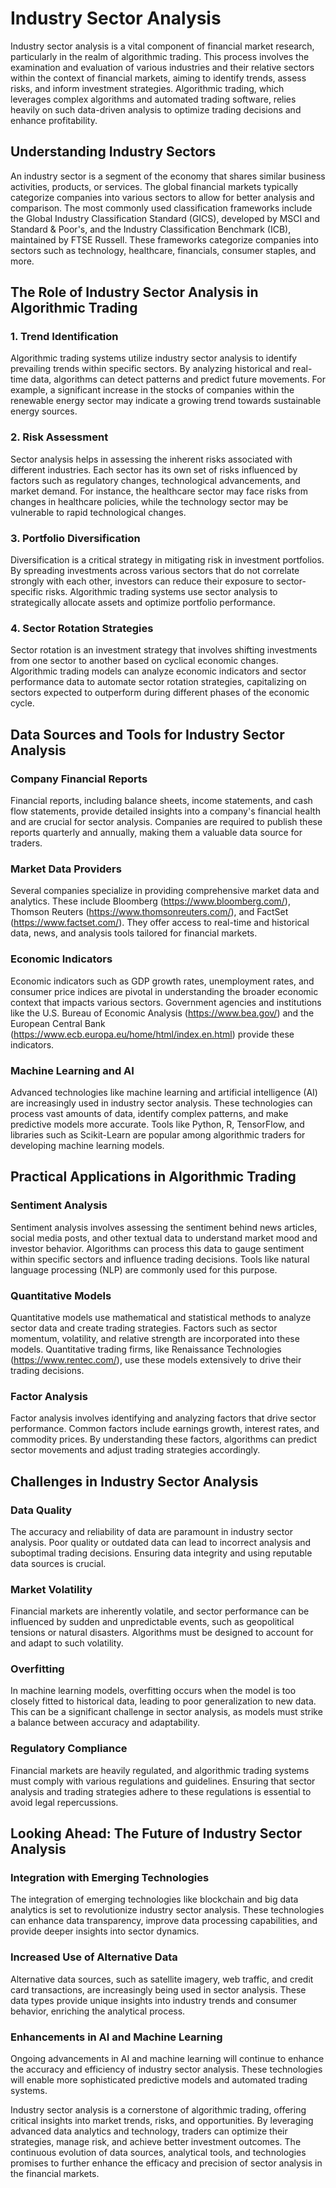 # Industry Sector Analysis

Industry sector analysis is a vital component of financial market research, particularly in the realm of algorithmic trading. This process involves the examination and evaluation of various industries and their relative sectors within the context of financial markets, aiming to identify trends, assess risks, and inform investment strategies. Algorithmic trading, which leverages complex algorithms and automated trading software, relies heavily on such data-driven analysis to optimize trading decisions and enhance profitability.

## Understanding Industry Sectors

An industry sector is a segment of the economy that shares similar business activities, products, or services. The global financial markets typically categorize companies into various sectors to allow for better analysis and comparison. The most commonly used classification frameworks include the Global Industry Classification Standard (GICS), developed by MSCI and Standard & Poor's, and the Industry Classification Benchmark (ICB), maintained by FTSE Russell. These frameworks categorize companies into sectors such as technology, healthcare, financials, consumer staples, and more.

## The Role of Industry Sector Analysis in Algorithmic Trading

### 1. Trend Identification

Algorithmic trading systems utilize industry sector analysis to identify prevailing trends within specific sectors. By analyzing historical and real-time data, algorithms can detect patterns and predict future movements. For example, a significant increase in the stocks of companies within the renewable energy sector may indicate a growing trend towards sustainable energy sources.

### 2. Risk Assessment

Sector analysis helps in assessing the inherent risks associated with different industries. Each sector has its own set of risks influenced by factors such as regulatory changes, technological advancements, and market demand. For instance, the healthcare sector may face risks from changes in healthcare policies, while the technology sector may be vulnerable to rapid technological changes.

### 3. Portfolio Diversification

Diversification is a critical strategy in mitigating risk in investment portfolios. By spreading investments across various sectors that do not correlate strongly with each other, investors can reduce their exposure to sector-specific risks. Algorithmic trading systems use sector analysis to strategically allocate assets and optimize portfolio performance.

### 4. Sector Rotation Strategies

Sector rotation is an investment strategy that involves shifting investments from one sector to another based on cyclical economic changes. Algorithmic trading models can analyze economic indicators and sector performance data to automate sector rotation strategies, capitalizing on sectors expected to outperform during different phases of the economic cycle.

## Data Sources and Tools for Industry Sector Analysis

### Company Financial Reports

Financial reports, including balance sheets, income statements, and cash flow statements, provide detailed insights into a company's financial health and are crucial for sector analysis. Companies are required to publish these reports quarterly and annually, making them a valuable data source for traders.

### Market Data Providers

Several companies specialize in providing comprehensive market data and analytics. These include Bloomberg (https://www.bloomberg.com/), Thomson Reuters (https://www.thomsonreuters.com/), and FactSet (https://www.factset.com/). They offer access to real-time and historical data, news, and analysis tools tailored for financial markets.

### Economic Indicators

Economic indicators such as GDP growth rates, unemployment rates, and consumer price indices are pivotal in understanding the broader economic context that impacts various sectors. Government agencies and institutions like the U.S. Bureau of Economic Analysis (https://www.bea.gov/) and the European Central Bank (https://www.ecb.europa.eu/home/html/index.en.html) provide these indicators.

### Machine Learning and AI

Advanced technologies like machine learning and artificial intelligence (AI) are increasingly used in industry sector analysis. These technologies can process vast amounts of data, identify complex patterns, and make predictive models more accurate. Tools like Python, R, TensorFlow, and libraries such as Scikit-Learn are popular among algorithmic traders for developing machine learning models.

## Practical Applications in Algorithmic Trading

### Sentiment Analysis

Sentiment analysis involves assessing the sentiment behind news articles, social media posts, and other textual data to understand market mood and investor behavior. Algorithms can process this data to gauge sentiment within specific sectors and influence trading decisions. Tools like natural language processing (NLP) are commonly used for this purpose.

### Quantitative Models

Quantitative models use mathematical and statistical methods to analyze sector data and create trading strategies. Factors such as sector momentum, volatility, and relative strength are incorporated into these models. Quantitative trading firms, like Renaissance Technologies (https://www.rentec.com/), use these models extensively to drive their trading decisions.

### Factor Analysis

Factor analysis involves identifying and analyzing factors that drive sector performance. Common factors include earnings growth, interest rates, and commodity prices. By understanding these factors, algorithms can predict sector movements and adjust trading strategies accordingly.

## Challenges in Industry Sector Analysis

### Data Quality

The accuracy and reliability of data are paramount in industry sector analysis. Poor quality or outdated data can lead to incorrect analysis and suboptimal trading decisions. Ensuring data integrity and using reputable data sources is crucial.

### Market Volatility

Financial markets are inherently volatile, and sector performance can be influenced by sudden and unpredictable events, such as geopolitical tensions or natural disasters. Algorithms must be designed to account for and adapt to such volatility.

### Overfitting

In machine learning models, overfitting occurs when the model is too closely fitted to historical data, leading to poor generalization to new data. This can be a significant challenge in sector analysis, as models must strike a balance between accuracy and adaptability.

### Regulatory Compliance

Financial markets are heavily regulated, and algorithmic trading systems must comply with various regulations and guidelines. Ensuring that sector analysis and trading strategies adhere to these regulations is essential to avoid legal repercussions.

## Looking Ahead: The Future of Industry Sector Analysis

### Integration with Emerging Technologies

The integration of emerging technologies like blockchain and big data analytics is set to revolutionize industry sector analysis. These technologies can enhance data transparency, improve data processing capabilities, and provide deeper insights into sector dynamics.

### Increased Use of Alternative Data

Alternative data sources, such as satellite imagery, web traffic, and credit card transactions, are increasingly being used in sector analysis. These data types provide unique insights into industry trends and consumer behavior, enriching the analytical process.

### Enhancements in AI and Machine Learning

Ongoing advancements in AI and machine learning will continue to enhance the accuracy and efficiency of industry sector analysis. These technologies will enable more sophisticated predictive models and automated trading systems.

Industry sector analysis is a cornerstone of algorithmic trading, offering critical insights into market trends, risks, and opportunities. By leveraging advanced data analytics and technology, traders can optimize their strategies, manage risk, and achieve better investment outcomes. The continuous evolution of data sources, analytical tools, and technologies promises to further enhance the efficacy and precision of sector analysis in the financial markets.
